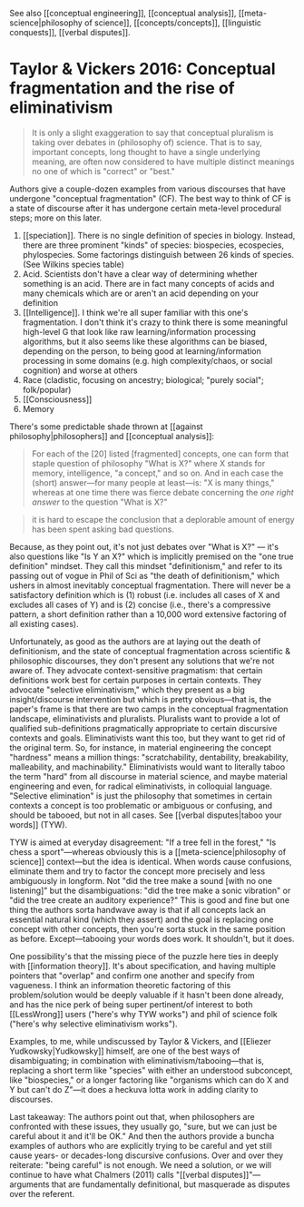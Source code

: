 See also [[conceptual engineering]], [[conceptual analysis]], [[meta-science|philosophy of science]], [[concepts/concepts]], [[linguistic conquests]], [[verbal disputes]].

# Taylor & Vickers 2016: Conceptual fragmentation and the rise of eliminativism

> It is only a slight exaggeration to say that conceptual pluralism is taking over debates in (philosophy of) science. That is to say, important concepts, long thought to have a single underlying meaning, are often now considered to have multiple distinct meanings no one of which is "correct" or "best."

Authors give a couple-dozen examples from various discourses that have undergone "conceptual fragmentation" (CF). The best way to think of CF is a state of discourse after it has undergone certain meta-level procedural steps; more on this later.
1. [[speciation]]. There is no single definition of species in biology. Instead, there are three prominent "kinds" of species: biospecies, ecospecies, phylospecies. Some factorings distinguish between 26 kinds of species. (See Wilkins species table)
2. Acid. Scientists don't have a clear way of determining whether something is an acid. There are in fact many concepts of acids and many chemicals which are or aren't an acid depending on your definition
3. [[Intelligence]]. I think we're all super familiar with this one's fragmentation. I don't think it's crazy to think there is some meaningful high-level G that look like raw learning/information processing algorithms, but it also seems like these algorithms can be biased, depending on the person, to being good at learning/information processing in some domains (e.g. high complexity/chaos, or social cognition) and worse at others
4. Race (cladistic, focusing on ancestry; biological; "purely social"; folk/popular)
5. [[Consciousness]] 
6. Memory

There's some predictable shade thrown at [[against philosophy|philosophers]] and [[conceptual analysis]]:

> For each of the [20] listed [fragmented] concepts, one can form that staple question of philosophy "What is X?" where X stands for memory, intelligence, "a concept," and so on. And in each case the (short) answer—for many people at least—is: "X is many things," whereas at one time there was fierce debate concerning the *one right answer* to the question "What is X?" 

> it is hard to escape the conclusion that a deplorable amount of energy has been spent asking bad questions.

Because, as they point out, it's not just debates over "What is X?" — it's also questions like "Is Y an X?" which is implicitly premised on the "one true definition" mindset. They call this mindset "definitionism," and refer to its passing out of vogue in Phil of Sci as "the death of definitionism," which ushers in almost inevitably conceptual fragmentation. There will never be a satisfactory definition which is (1) robust (i.e. includes all cases of X and excludes all cases of Y) and is (2) concise (i.e., there's a compressive pattern, a short definition rather than a 10,000 word extensive factoring of all existing cases).

Unfortunately, as good as the authors are at laying out the death of definitionism, and the state of conceptual fragmentation across scientific & philosophic discourses, they don't present any solutions that we're not aware of. They advocate context-sensitive pragmatism: that certain definitions work best for certain purposes in certain contexts. They advocate "selective eliminativism," which they present as a big insight/discourse intervention but which is pretty obvious—that is, the paper's frame is that there are two camps in the conceptual fragmentation landscape, eliminativists and pluralists. Pluralists want to provide a lot of qualified sub-definitions pragmatically appropriate to certain discursive contexts and goals. Eliminativists want this too, but they want to get rid of the original term. So, for instance, in material engineering the concept "hardness" means a million things: "scratchability, dentability, breakability, malleability, and machinability." Eliminativists would want to literally taboo the term "hard" from all discourse in material science, and maybe material engineering and even, for radical eliminativists, in colloquial language. "Selective elimination" is just the philosophy that sometimes in certain contexts a concept is too problematic or ambiguous or confusing, and should be tabooed, but not in all cases. See [[verbal disputes|taboo your words]] (TYW).

TYW is aimed at everyday disagreement: "If a tree fell in the forest," "Is chess a sport"—whereas obviously this is a [[meta-science|philosophy of science]] context—but the idea is identical. When words cause confusions, eliminate them and try to factor the concept more precisely and less ambiguously in longform. Not "did the tree make a sound [with no one listening]" but the disambiguations: "did the tree make a sonic vibration" or "did the tree create an auditory experience?" This is good and fine but one thing the authors sorta handwave away is that if all concepts lack an essential natural kind (which they assert) and the goal is replacing one concept with other concepts, then you're sorta stuck in the same position as before. Except—tabooing your words does work. It shouldn't, but it does.

One possibility's that the missing piece of the puzzle here ties in deeply with [[information theory]]. It's about specification, and having multiple pointers that "overlap" and confirm one another and specify from vagueness. I think an information theoretic factoring of this problem/solution would be deeply valuable if it hasn't been done already, and has the nice perk of being super pertinent/of interest to both [[LessWrong]] users ("here's why TYW works") and phil of science folk ("here's why selective eliminativism works").

Examples, to me, while undiscussed by Taylor & Vickers, and [[Eliezer Yudkowsky|Yudkowsky]] himself, are one of the best ways of disambiguating; in combination with eliminativism/tabooing—that is, replacing a short term like "species" with either an understood subconcept, like "biospecies," or a longer factoring like "organisms which can do X and Y but can't do Z"—it does a heckuva lotta work in adding clarity to discourses.

Last takeaway: The authors point out that, when philosophers are confronted with these issues, they usually go, "sure, but we can just be careful about it and it'll be OK." And then the authors provide a buncha examples of authors who are explicitly trying to be careful and yet still cause years- or decades-long discursive confusions. Over and over they reiterate: "being careful" is not enough. We need a solution, or we will continue to have what Chalmers (2011) calls "[[verbal disputes]]"—arguments that are fundamentally definitional, but masquerade as disputes over the referent.